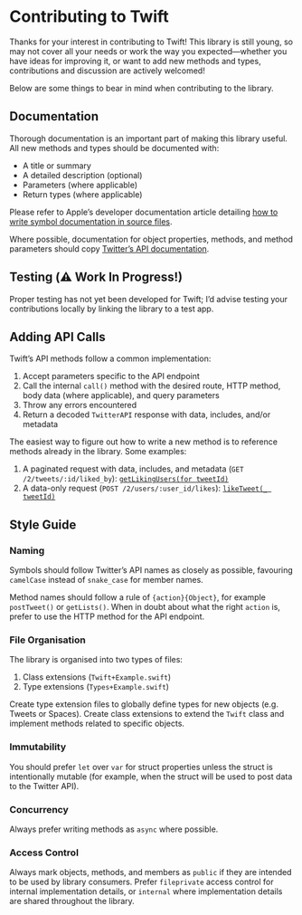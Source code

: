 # Contributing to Twift
Thanks for your interest in contributing to Twift! This library is still young, so may not cover all your needs or work the way you expected—whether you have ideas for improving it, or want to add new methods and types, contributions and discussion are actively welcomed!

Below are some things to bear in mind when contributing to the library.

## Documentation
Thorough documentation is an important part of making this library useful. All new methods and types should be documented with:

- A title or summary
- A detailed description (optional)
- Parameters (where applicable)
- Return types (where applicable)

Please refer to Apple’s developer documentation article detailing [how to write symbol documentation in source files](https://developer.apple.com/documentation/xcode/writing-symbol-documentation-in-your-source-files).

Where possible, documentation for object properties, methods, and method parameters should copy [Twitter’s API documentation](https://developer.twitter.com/en/docs/twitter-api).

## Testing (⚠️ Work In Progress!)
Proper testing has not yet been developed for Twift; I’d advise testing your contributions locally by linking the library to a test app.

## Adding API Calls
Twift’s API methods follow a common implementation:

1. Accept parameters specific to the API endpoint
2. Call the internal `call()` method with the desired route, HTTP method, body data (where applicable), and query parameters
3. Throw any errors encountered
4. Return a decoded `TwitterAPI` response with data, includes, and/or metadata

The easiest way to figure out how to write a new method is to reference methods already in the library. Some examples:

1. A paginated request with data, includes, and metadata (`GET /2/tweets/:id/liked_by`): [`getLikingUsers(for tweetId)`](https://github.com/daneden/Twift/blob/cd6b878c3955e7c60daba4db208cc867e5a59895/Sources/Twift%2BLikes.swift#L48)
2. A data-only request (`POST /2/users/:user_id/likes`): [`likeTweet(_ tweetId)`](https://github.com/daneden/Twift/blob/cd6b878c3955e7c60daba4db208cc867e5a59895/Sources/Twift%2BLikes.swift#L11)

## Style Guide

### Naming
Symbols should follow Twitter’s API names as closely as possible, favouring `camelCase` instead of `snake_case` for member names.

Method names should follow a rule of `{action}{Object}`, for example `postTweet()` or `getLists()`. When in doubt about what the right `action` is, prefer to use the HTTP method for the API endpoint.

### File Organisation
The library is organised into two types of files:

1. Class extensions (`Twift+Example.swift`)
2. Type extensions (`Types+Example.swift`)

Create type extension files to globally define types for new objects (e.g. Tweets or Spaces). Create class extensions to extend the `Twift` class and implement methods related to specific objects.

### Immutability 
You should prefer `let` over `var` for struct properties unless the struct is intentionally mutable (for example, when the struct will be used to post data to the Twitter API).

### Concurrency
Always prefer writing methods as `async` where possible.

### Access Control
Always mark objects, methods, and members as `public` if they are intended to be used by library consumers. Prefer `fileprivate` access control for internal implementation details, or `internal` where implementation details are shared throughout the library.
